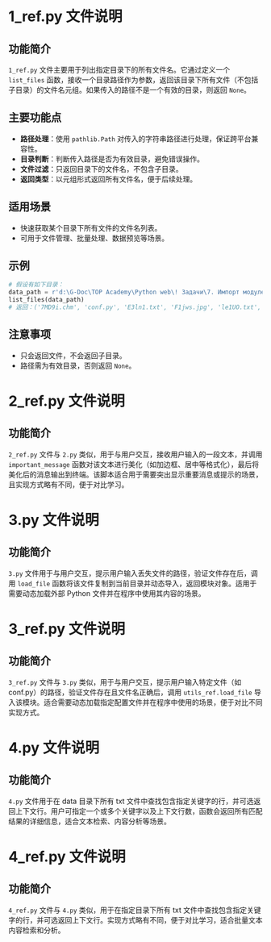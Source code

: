 # 1_ref.py 文件说明

## 功能简介

`1_ref.py` 文件主要用于列出指定目录下的所有文件名。它通过定义一个 `list_files` 函数，接收一个目录路径作为参数，返回该目录下所有文件（不包括子目录）的文件名元组。如果传入的路径不是一个有效的目录，则返回 `None`。

## 主要功能点
- **路径处理**：使用 `pathlib.Path` 对传入的字符串路径进行处理，保证跨平台兼容性。
- **目录判断**：判断传入路径是否为有效目录，避免错误操作。
- **文件过滤**：只返回目录下的文件名，不包含子目录。
- **返回类型**：以元组形式返回所有文件名，便于后续处理。

## 适用场景
- 快速获取某个目录下所有文件的文件名列表。
- 可用于文件管理、批量处理、数据预览等场景。

## 示例
```python
# 假设有如下目录：
data_path = r'd:\G-Doc\TOP Academy\Python web\! Задачи\7. Импорт модулей, работа с путями, файловый ввод-вывод\data'
list_files(data_path)
# 返回：('7MD9i.chm', 'conf.py', 'E3ln1.txt', 'F1jws.jpg', 'le1UO.txt', 'q40Kv.docx', 'questions.quiz', 'r62Bf.txt', 'vars.py', 'xcD1a.zip')
```

## 注意事项
- 只会返回文件，不会返回子目录。
- 路径需为有效目录，否则返回 `None`。

# 2_ref.py 文件说明

## 功能简介

`2_ref.py` 文件与 `2.py` 类似，用于与用户交互，接收用户输入的一段文本，并调用 `important_message` 函数对该文本进行美化（如加边框、居中等格式化），最后将美化后的消息输出到终端。该脚本适合用于需要突出显示重要消息或提示的场景，且实现方式略有不同，便于对比学习。

# 3.py 文件说明

## 功能简介

`3.py` 文件用于与用户交互，提示用户输入丢失文件的路径，验证文件存在后，调用 `load_file` 函数将该文件复制到当前目录并动态导入，返回模块对象。适用于需要动态加载外部 Python 文件并在程序中使用其内容的场景。

# 3_ref.py 文件说明

## 功能简介

`3_ref.py` 文件与 `3.py` 类似，用于与用户交互，提示用户输入特定文件（如 conf.py）的路径，验证文件存在且文件名正确后，调用 `utils_ref.load_file` 导入该模块。适合需要动态加载指定配置文件并在程序中使用的场景，便于对比不同实现方式。

# 4.py 文件说明

## 功能简介

`4.py` 文件用于在 data 目录下所有 txt 文件中查找包含指定关键字的行，并可选返回上下文行。用户可指定一个或多个关键字以及上下文行数，函数会返回所有匹配结果的详细信息，适合文本检索、内容分析等场景。

# 4_ref.py 文件说明

## 功能简介

`4_ref.py` 文件与 `4.py` 类似，用于在指定目录下所有 txt 文件中查找包含指定关键字的行，并可选返回上下文行。实现方式略有不同，便于对比学习，适合批量文本内容检索和分析。
